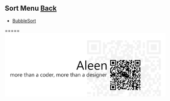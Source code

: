 ## Sort Menu	[Back](./../Algorithmn%20Menu.md)
* [BubbleSort](./BubbleSort/BubbleSort.md)


=====
<a href="http://aleen42.github.io/" target="_blank" ><img src="./../../pic/tail.gif"></a>
